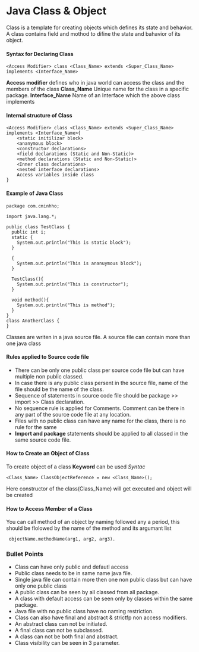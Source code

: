 # Java Class & Object
Class is a template for creating objects which defines its state and behavior. A class contains field and mothod to difine the state and bahavior of its object.

#### Syntax for Declaring Class
```
<Access Modifier> class <Class_Name> extends <Super_Class_Name> implements <Interface_Name>
```
**Access modifier** defines who in java world can access the class and the members of the class
**Class_Name** Unique name for the class in a specific package.
**Interface_Name** Name of an Interface which the above class implements

#### Internal structure of Class
```
<Access Modifier> class <Class_Name> extends <Super_Class_Name> implements <Interface_Name>{
    <static initilizar block>
    <ananymous block>
    <constructor declarations>
    <field declarations (Static and Non-Static)>
    <method declarations (Static and Non-Static)>
    <Inner class declarations>
    <nested interface declarations>
    Access variables inside class
}
```

#### Example of Java Class
```
package com.cminhho;

import java.lang.*;

public class TestClass {
  public int i;
  static {
    System.out.println("This is static block");
  }
  
  {
    System.out.println("This is ananuymous block");
  }
  
  TestClass(){
    System.out.println("This is constructor");
  }
  
  void method(){
    System.out.println("This is method");
  }
}
class AnotherClass {
}
```
Classes are writen in a java source file. A source file can contain more than one java class 

#### Rules applied to Source code file
- There can be only one public class per source code file but can have multiple non public classed.
- In case there is any public class persent in the source file, name of the file should be the name of the class.
- Sequence of statements in source code file should be package >> import >> Class declaration.
- No sequence rule is applied for Comments. Comment can be there in any part of the source code file at any location.
- Files with no public class can have any name for the class, there is no rule for the same 
- **Import and package** statements should be applied to all classed in the same source code file.

#### How to Create an Object of Class
To create object of a class **<new> Keyword** can be used
*Syntac*
```
<Class_Name> ClassObjectReference = new <Class_Name>();
```
Here constructor of the class(Class_Name) will get executed and object will be created 

#### How to Access Member of a Class
You can call method of an object by naming followed any a period, this should be flolowed by the name of the method and its argumant list
```
 objectName.methodName(arg1, arg2, arg3).
```

### Bullet Points
* Class can have only public and defautl access
* Public class needs to be in same name java file.
* Single java file can contain more then one non public class but can have only one public class
* A public class can be seen by all classed from all package.
* A class with default access can be seen only by classes within the same package.
* Java file with no public class have no naming restriction.
* Class can also have final and abstract & strictfp non access modifiers.
* An abstract class can not be initiated.
* A final class can not be subclassed.
* A class can not be both final and abstract.
* Class visibility can be seen in 3 parameter.
